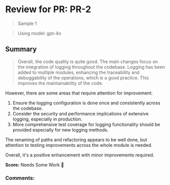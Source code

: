 # Review for PR: PR-2

> Sample 1

> Using model: gpt-4o

## Summary

> Overall, the code quality is quite good. The main changes focus on the integration of logging throughout the codebase. Logging has been added to multiple modules, enhancing the traceability and debuggability of the operations, which is a good practice. This improves the maintainability of the code. 

However, there are some areas that require attention for improvement:
1. Ensure the logging configuration is done once and consistently across the codebase.
2. Consider the security and performance implications of extensive logging, especially in production.
3. More comprehensive test coverage for logging functionality should be provided especially for new logging methods.

The renaming of paths and refactoring appears to be well done, but attention to testing improvements across the whole module is needed.

Overall, it's a positive enhancement with minor improvements required.

**Score:** Needs Some Work 🔧

### Comments: